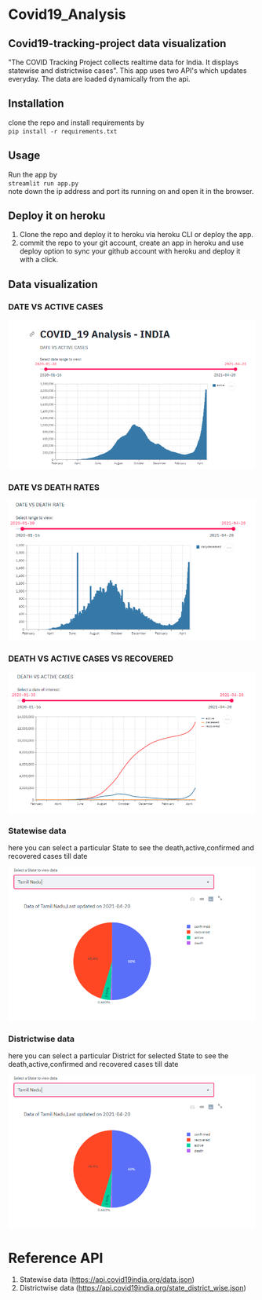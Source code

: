 # Covid19_Analysis
## Covid19-tracking-project data visualization
"The COVID Tracking Project collects realtime data for India. It displays statewise and districtwise cases".
This app uses two API's which updates everyday. The data are loaded dynamically from the api.

## Installation

clone the repo and install requirements by  
``pip install -r requirements.txt``

## Usage
Run the app by  
``streamlit run app.py``  
note down the ip address and port its running on and open it in the browser.

## Deploy it on heroku
1. Clone the repo and deploy it to heroku via heroku CLI or deploy the app.
2. commit the repo to your git account, create an app in heroku and use deploy option to sync your github account with heroku and deploy it with a click.

## Data visualization

### DATE VS ACTIVE CASES

![covid-tracking](https://github.com/aravind-tronix/Covid19_Analysis/blob/main/images/Covid1900.PNG)

### DATE VS DEATH RATES

![covid-tracking](https://github.com/aravind-tronix/Covid19_Analysis/blob/main/images/Covid1901.PNG)

### DEATH VS ACTIVE CASES VS RECOVERED

![covid-tracking](https://github.com/aravind-tronix/Covid19_Analysis/blob/main/images/Covid1902.PNG)

### Statewise data
here you can select a particular State to see the death,active,confirmed and recovered cases till date

![covid-tracking](https://github.com/aravind-tronix/Covid19_Analysis/blob/main/images/Covid1903.PNG)

### Districtwise data
here you can select a particular District for selected State to see the death,active,confirmed and recovered cases till date

![covid-tracking](https://github.com/aravind-tronix/Covid19_Analysis/blob/main/images/Covid1903.PNG)

# Reference API
1. Statewise data (https://api.covid19india.org/data.json)
2. Districtwise data (https://api.covid19india.org/state_district_wise.json)

